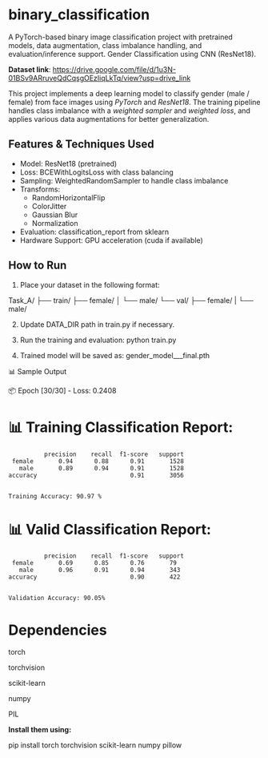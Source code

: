 # binary_classification
A PyTorch-based binary image classification project with pretrained models, data augmentation, class imbalance handling, and evaluation/inference support.
Gender Classification using CNN (ResNet18).

**Dataset link**: https://drive.google.com/file/d/1u3N-01BSv9ARruveQdCqsgOEzIiqLkTq/view?usp=drive_link

This project implements a deep learning model to classify gender (male / female) from face images using *PyTorch* and *ResNet18*. The training pipeline handles class imbalance with a *weighted sampler* and *weighted loss*, and applies various data augmentations for better generalization.
## Features & Techniques Used

- Model: ResNet18 (pretrained)
- Loss: BCEWithLogitsLoss with class balancing
- Sampling: WeightedRandomSampler to handle class imbalance
- Transforms:
  - RandomHorizontalFlip
  - ColorJitter
  - Gaussian Blur
  - Normalization
- Evaluation: classification_report from sklearn
- Hardware Support: GPU acceleration (cuda if available)
## How to Run

1. Place your dataset in the following format:

Task_A/ ├── train/  ├── female/ │   └── male/ 
        └── val/    ├── female/ | └── male/

2. Update DATA_DIR path in train.py if necessary.

3. Run the training and evaluation:
python train.py

4. Trained model will be saved as: gender_model___final.pth

📊 Sample Output

📦 Epoch [30/30] - Loss: 0.2408

# 📊 Training Classification Report:
              precision    recall  f1-score   support
     female       0.94      0.88      0.91       1528
       male       0.89      0.94      0.91       1528
    accuracy                          0.91       3056


    Training Accuracy: 90.97 %


# 📊 Valid Classification Report:
              precision    recall  f1-score   support
     female       0.69      0.85      0.76       79
       male       0.96      0.91      0.94       343
    accuracy                          0.90       422


    Validation Accuracy: 90.05%
    
    
# Dependencies

torch

torchvision

scikit-learn

numpy

PIL

**Install them using:**

pip install torch torchvision scikit-learn numpy pillow
